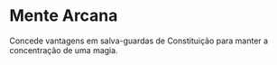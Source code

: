 # Mente Arcana

Concede vantagens em salva-guardas de Constituição para manter a concentração de uma magia.